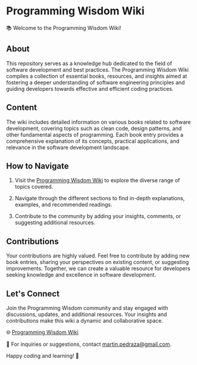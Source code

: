 # Programming Wisdom Wiki

📚 Welcome to the Programming Wisdom Wiki!

## About

This repository serves as a knowledge hub dedicated to the field of software development and best practices. The Programming Wisdom Wiki compiles a collection of essential books, resources, and insights aimed at fostering a deeper understanding of software engineering principles and guiding developers towards effective and efficient coding practices.

## Content

The wiki includes detailed information on various books related to software development, covering topics such as clean code, design patterns, and other fundamental aspects of programming. Each book entry provides a comprehensive explanation of its concepts, practical applications, and relevance in the software development landscape.

## How to Navigate

1. Visit the [Programming Wisdom Wiki](https://github.com/martin-pedraza/ProgrammingWisdom/wiki) to explore the diverse range of topics covered.

2. Navigate through the different sections to find in-depth explanations, examples, and recommended readings.

3. Contribute to the community by adding your insights, comments, or suggesting additional resources.

## Contributions

Your contributions are highly valued. Feel free to contribute by adding new book entries, sharing your perspectives on existing content, or suggesting improvements. Together, we can create a valuable resource for developers seeking knowledge and excellence in software development.

## Let's Connect

Join the Programming Wisdom community and stay engaged with discussions, updates, and additional resources. Your insights and contributions make this wiki a dynamic and collaborative space.

🌐 [Programming Wisdom Wiki](https://github.com/martin-pedraza/ProgrammingWisdom/wiki)

📧 For inquiries or suggestions, contact [martin.pedraza@gmail.com](mailto:martin.pedraza@gmail.com).

Happy coding and learning! 🚀
